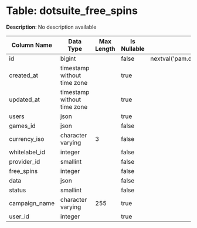 # Table: dotsuite_free_spins

**Description**: No description available

| Column Name | Data Type | Max Length | Is Nullable | Default | Primary Key | Foreign Key |
|-------------|-----------|------------|-------------|---------|-------------|-------------|
| id | bigint |  | false | nextval('pam.dotsuite_free_spins_id_seq'::regclass) | dotsuite_free_spins | dotsuite_free_spins |
| created_at | timestamp without time zone |  | true |  |  |  |
| updated_at | timestamp without time zone |  | true |  |  |  |
| users | json |  | true |  |  |  |
| games_id | json |  | false |  |  |  |
| currency_iso | character varying | 3 | false |  | dotsuite_free_spins | currencies |
| whitelabel_id | integer |  | false |  | dotsuite_free_spins | whitelabels |
| provider_id | smallint |  | false |  | dotsuite_free_spins | providers |
| free_spins | integer |  | false |  |  |  |
| data | json |  | false |  |  |  |
| status | smallint |  | false |  |  |  |
| campaign_name | character varying | 255 | true |  |  |  |
| user_id | integer |  | true |  | dotsuite_free_spins | users |
